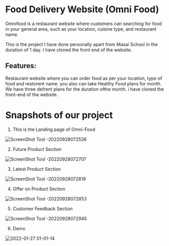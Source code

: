 

# Food Delivery Website (Omni Food)

Omnifood is a restaurant website where customers can searching for food in your general area, such as your location, cuisine type, and restaurant name.

This is the project I have done personally apart from Masai School in the duration of 1 day. I have cloned the front end of the website.




<!-- ## Tech Stack: -->

<!-- <p>
   <img src="https://img.icons8.com/color/64/000000/javascript.png"/>
   <img src="https://img.icons8.com/color/64/000000/html-5.png"/>
   <img src="https://img.icons8.com/color/64/000000/css3.png" />
   <img src="https://img.icons8.com/color/64/000000/json.png"/>
</p> -->

## Features:

Restaurant website where you can order food as per your location, type of food and restorent name. you also can take Healthy Food plans for month. We have three defrent plans for the duration ofthe month. i have cloned the front-end of the website.

<h1>Snapshots of our project</h1>

1. This is the Landing page of Omni-Food

![ScreenShot Tool -20220928072536](https://user-images.githubusercontent.com/88669777/192670638-83b0d5e0-b7eb-45a9-b0b3-ce01e170fd3a.png)


2. Future Product Section

![ScreenShot Tool -20220928072707](https://user-images.githubusercontent.com/88669777/192670687-306ac3ae-910e-48a0-ac42-ac685c51211b.png)

3. Latest Product Section

![ScreenShot Tool -20220928072819](https://user-images.githubusercontent.com/88669777/192670747-cea8519f-db80-4ef1-9761-1f2bd92a1b84.png)

4. Offer on Product Section

![ScreenShot Tool -20220928072853](https://user-images.githubusercontent.com/88669777/192670821-3fa1acaa-daaf-46c1-bc58-41e1a0843da2.png)

5. Customer Feedback Section

![ScreenShot Tool -20220928072945](https://user-images.githubusercontent.com/88669777/192670869-4cd4f0e8-6810-4447-9c2f-901e6840275d.png)


6. Demo

![2022-01-27 01-01-14](https://user-images.githubusercontent.com/88669777/151234263-a283de5d-4220-45bc-9568-14bf63638f6a.gif)

